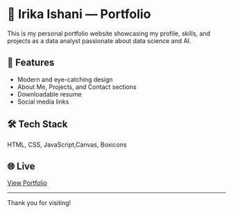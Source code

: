 # 💼 Irika Ishani — Portfolio

This is my personal portfolio website showcasing my profile, skills, and projects as a data analyst passionate about data science and AI.

## 🚀 Features

- Modern and eye-catching design
- About Me, Projects, and Contact sections
- Downloadable resume
- Social media links

## 🛠️ Tech Stack

HTML, CSS, JavaScript,Canvas, Boxicons

## 🌐 Live

[View Portfolio](https://your-portfolio-link.com)

---

Thank you for visiting!

